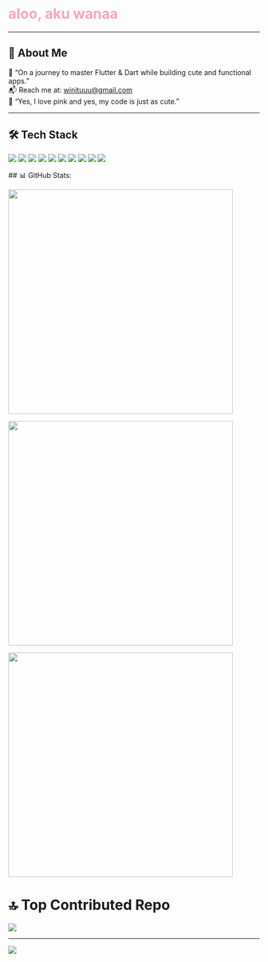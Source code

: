 <h1 align="left" style="color: #F8A5C2;">aloo, aku wanaa</h1>

---

## 💫 About Me

🍓 “On a journey to master Flutter & Dart while building cute and functional apps.”  
📬 Reach me at: [winituuu@gmail.com](mailto:winituuu@gmail.com)  
🌷 “Yes, I love pink and yes, my code is just as cute.”

---
## 🛠️ Tech Stack

<p align="left">
  <img src="https://img.shields.io/badge/Dart-0175C2?style=for-the-badge&logo=dart&logoColor=white" />
  <img src="https://img.shields.io/badge/Flutter-FF69B4?style=for-the-badge&logo=flutter&logoColor=white" />
  <img src="https://img.shields.io/badge/Java-FD7C6E?style=for-the-badge&logo=openjdk&logoColor=white" />
  <img src="https://img.shields.io/badge/Laravel-FF2D55?style=for-the-badge&logo=laravel&logoColor=white" />
  <img src="https://img.shields.io/badge/HTML5-F28AB2?style=for-the-badge&logo=html5&logoColor=white" />
  <img src="https://img.shields.io/badge/MySQL-FF9AA2?style=for-the-badge&logo=mysql&logoColor=white" />
  <img src="https://img.shields.io/badge/Apache-FEC8D8?style=for-the-badge&logo=apache&logoColor=black" />
  <img src="https://img.shields.io/badge/Canva-FFB7B2?style=for-the-badge&logo=canva&logoColor=white" />
  <img src="https://img.shields.io/badge/Figma-FF5EAE?style=for-the-badge&logo=figma&logoColor=white" />
  <img src="https://img.shields.io/badge/Adobe-FE91CA?style=for-the-badge&logo=adobe&logoColor=white" />
</p>
## 📊 GitHub Stats:
<p align="left">
  <img src="https://github-readme-stats.vercel.app/api?username=nwanaa&show_icons=true&hide_border=true&bg_color=ffe6f0&title_color=cc3366&text_color=66334d&icon_color=cc3366" width="450" />
</p>

<p align="left">
  <img src="https://github-readme-streak-stats.herokuapp.com/?user=nwanaa&hide_border=true&background=ffe6f0&ring=cc3366&fire=ff6699&currStreakLabel=cc3366&sideLabels=cc3366&dates=66334d&sideNums=cc3366&currStreakNum=cc3366" width="450" />
</p>

<p align="left">
  <img src="https://github-readme-stats.vercel.app/api/top-langs/?username=nwanaa&layout=compact&hide_border=true&bg_color=ffe6f0&title_color=cc3366&text_color=66334d" width="450" />
</p>


# 🔝 Top Contributed Repo

![](https://github-contributor-stats.vercel.app/api?username=nwanaa&limit=5&theme=dark&combine_all_yearly_contributions=true)

---
[![](https://visitcount.itsvg.in/api?id=nwanaa&icon=0&color=0)](https://visitcount.itsvg.in)





